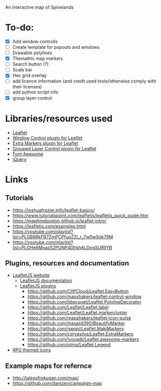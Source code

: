 An interactive map of Spinelands
# To-do:
  - [X] Add window controlls
  - [ ] Create template for popouts and windows
  - [ ] Drawable polylines
  - [X] Themathic map markers
  - [ ] Search button (?)
  - [ ] Scale bar
  - [X] Hex grid overlay 
  - [ ] add licence information (and credit used tools/otherwise comply with their licenses)
  - [ ] add python script info
  - [X] group layer control
# Libraries/resources used
* [Leaflet](https://leafletjs.com/)
* [Window Control plugin for Leaflet](https://github.com/mapshakers/leaflet-control-window)
* [Extra Markers plugin for Leaflet](https://github.com/coryasilva/Leaflet.ExtraMarkers)
* [Grouped Layer Control plugin for Leaflet](https://github.com/ismyrnow/leaflet-groupedlayercontrol)
* [Font Awesome](https://fontawesome.com/)
* [jQuery](https://jquery.com/)

[//]: # (jQuery is only used to create windows from popups and might be removed)
# Links
## Tutorials
* https://joshuafrazier.info/leaflet-basics/
* https://www.tutorialspoint.com/leafletjs/leafletjs_quick_guide.htm
* https://maptimeboston.github.io/leaflet-intro/
* https://leafletjs.com/examples.html
* https://youtube.com/playlist?list=PLGB6RkFB7ZmPCPfuoZZI_r_7w0wSok79M
* https://youtube.com/playlist?list=PLGHe6Moaz52PUNP4DtIshALDogSURIlYB
## Plugins, resources and documentation
* [LeafletJS website](https://leafletjs.com/)
  * [LeafletJS documentation](https://leafletjs.com/reference-1.7.1.html)
  * [LeafletJS plugins](https://leafletjs.com/plugins.html)
    * https://github.com/CliffCloud/Leaflet.EasyButton
    * https://github.com/mapshakers/leaflet-control-window
    * https://github.com/bbecquet/Leaflet.PolylineDecorator
    * https://github.com/Leaflet/Leaflet.label
    * https://github.com/Leaflet/Leaflet.markercluster
    * https://github.com/mapshakers/leaflet-icon-pulse
    * https://github.com/masajid390/BeautifyMarker
    * https://github.com/jseppi/Leaflet.MakiMarkers
    * https://github.com/coryasilva/Leaflet.ExtraMarkers
    * https://github.com/lvoogdt/Leaflet.awesome-markers
    * https://github.com/ptma/Leaflet.Legend
* [RPG themed icons](https://nagoshiashumari.github.io/Rpg-Awesome/)
## Example maps for refernce
* http://talesofrokugan.com/map/
* https://github.com/danizen/campaign-map